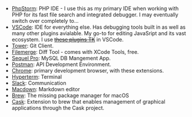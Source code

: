 * [PhpStorm](https://www.jetbrains.com/phpstorm/): PHP IDE - I use this as my primary IDE when working with PHP for its fast file search and integrated debugger. I may eventually switch over completely to...
* [VSCode](https://code.visualstudio.com/): IDE for everything else. Has debugging tools built in as well as many other plugins avialable. My go-to for editing JavaSript and its vast ecosystem. I use ~~[these plugins TK](TK)~~ in VSCode.
* [Tower](https://www.git-tower.com/mac): Git Client.
* [Filemerge](https://developer.apple.com/xcode/features/): Diff Tool - comes with XCode Tools, free.
* [Sequel Pro](https://www.sequelpro.com/): MySQL DB Mangement App.
* [Postman](https://www.getpostman.com/products): API Development Environment.
* [Chrome](https://www.google.com/chrome/): primary development browser, with these extensions.
* [Hyperterm](https://hyper.is/): Terminal
* [Slack](https://slack.com/): Communication
* [Macdown](https://macdown.uranusjr.com/): Markdown editor
* [Brew](https://brew.sh/): The missing package manager for macOS
* [Cask](http://caskroom.io/): Extension to brew that enables management of graphical applications through the Cask project.